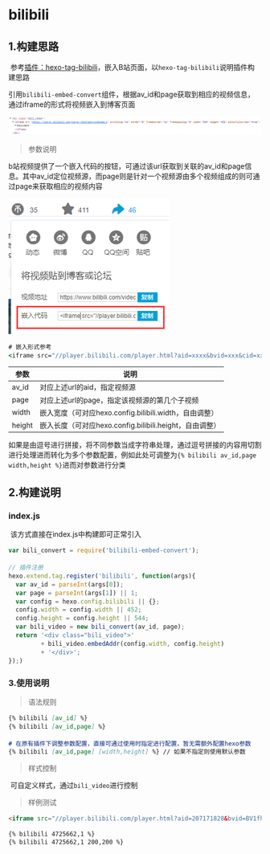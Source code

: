 # bilibili

## 1.构建思路

​	参考[插件：hexo-tag-bilibili](https://github.com/Z4Tech/hexo-tag-bilibili/blob/master/index.js)，嵌入B站页面，以`hexo-tag-bilibili`说明插件构建思路

​	引用`bilibili-embed-convert`组件，根据av_id和page获取到相应的视频信息，通过iframe的形式将视频嵌入到博客页面

![image-20220301191731992](02-bilibili.assets/image-20220301191731992.png)

> 参数说明

​	b站视频提供了一个嵌入代码的按钮，可通过该url获取到关联的av_id和page信息。其中av_id定位视频源，而page则是针对一个视频源由多个视频组成的则可通过page来获取相应的视频内容

![image-20220301192007510](02-bilibili.assets/image-20220301192007510.png)

```cmd
# 嵌入形式参考
<iframe src="//player.bilibili.com/player.html?aid=xxxx&bvid=xxx&cid=xxx&page=1" scrolling="no" border="0" frameborder="no" framespacing="0" allowfullscreen="true"> </iframe>
```

| 参数   | 说明                                                    |
| ------ | ------------------------------------------------------- |
| av_id  | 对应上述url的aid，指定视频源                            |
| page   | 对应上述url的page，指定该视频源的第几个子视频           |
| width  | 嵌入宽度（可对应hexo.config.bilibili.width，自由调整）  |
| height | 嵌入长度（可对应hexo.config.bilibili.height，自由调整） |

​	如果是由逗号进行拼接，将不同参数当成字符串处理，通过逗号拼接的内容用切割进行处理进而转化为多个参数配置，例如此处可调整为`{% bilibili av_id,page width,height %}`进而对参数进行分类



## 2.构建说明

### index.js

​	该方式直接在index.js中构建即可正常引入

```js
var bili_convert = require('bilibili-embed-convert');

// 插件注册
hexo.extend.tag.register('bilibili', function(args){
  var av_id = parseInt(args[0]);
  var page = parseInt(args[1]) || 1;
  var config = hexo.config.bilibili || {};
  config.width = config.width || 452;
  config.height = config.height || 544;
  var bili_video = new bili_convert(av_id, page);
  return '<div class="bili_video">'
         + bili_video.embedAddr(config.width, config.height)
         + '</div>';
});)
```



### 3.使用说明

> 语法规则

```markdown
{% bilibili [av_id] %}
{% bilibili [av_id,page] %}

# 在原有插件下调整参数配置，直接可通过使用时指定进行配置，暂无需额外配置hexo参数
{% bilibili [av_id,page] [width,height] %} // 如果不指定则使用默认参数
```

> 样式控制

​	可自定义样式，通过`bili_video`进行控制

> 样例测试

```markdown
<iframe src="//player.bilibili.com/player.html?aid=207171828&bvid=BV1fh411q7wo&cid=385459904&page=1" scrolling="no" border="0" frameborder="no" framespacing="0" allowfullscreen="true"> </iframe>
```

```
{% bilibili 4725662,1 %}
{% bilibili 4725662,1 200,200 %}
```

